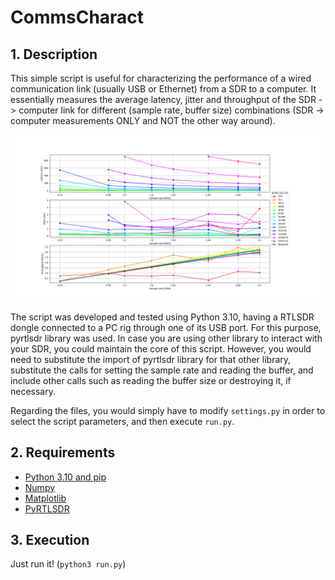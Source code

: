 # CommsCharact

## 1. Description

This simple script is useful for characterizing the performance of a wired communication link (usually USB or Ethernet) from a SDR to a computer. It essentially measures the average latency, jitter and throughput of the SDR -> computer link for different (sample rate, buffer size) combinations (SDR -> computer measurements ONLY and NOT the other way around).

<p align="center">
  <img src="https://github.com/a-r2/SDRUtils/blob/main/CommsCharact/measurements.png"%/>
</p>

The script was developed and tested using Python 3.10, having a RTLSDR dongle connected to a PC rig through one of its USB port. For this purpose, pyrtlsdr library was used. In case you are using other library to interact with your SDR, you could maintain the core of this script. However, you would need to substitute the import of pyrtlsdr library for that other library, substitute the calls for setting the sample rate and reading the buffer, and include other calls such as reading the buffer size or destroying it, if necessary.

Regarding the files, you would simply have to modify ```settings.py``` in order to select the script parameters, and then execute ```run.py```.

## 2. Requirements

* [Python 3.10 and pip](https://www.python.org/downloads/)
* [Numpy](https://github.com/numpy/numpy)
* [Matplotlib](https://github.com/matplotlib/matplotlib)
* [PyRTLSDR](https://github.com/roger-/pyrtlsdr)

## 3. Execution

Just run it! (```python3 run.py```)
